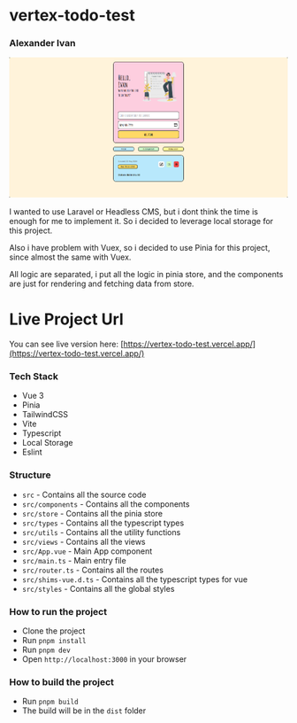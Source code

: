 # vertex-todo-test

### Alexander Ivan

![img.png](project_img.png)

I wanted to use Laravel or Headless CMS, but i dont think the time is enough for me to implement it. So i decided to
leverage local storage for this project.

Also i have problem with Vuex, so i decided to use Pinia for this project, since almost the same with Vuex.

All logic are separated, i put all the logic in pinia store, and the components are just for rendering and fetching data
from store.


# Live Project Url
You can see live version here:
[https://vertex-todo-test.vercel.app/](https://vertex-todo-test.vercel.app/)

### Tech Stack
- Vue 3
- Pinia
- TailwindCSS
- Vite
- Typescript
- Local Storage
- Eslint

### Structure
- `src` - Contains all the source code
- `src/components` - Contains all the components
- `src/store` - Contains all the pinia store
- `src/types` - Contains all the typescript types
- `src/utils` - Contains all the utility functions
- `src/views` - Contains all the views
- `src/App.vue` - Main App component
- `src/main.ts` - Main entry file
- `src/router.ts` - Contains all the routes
- `src/shims-vue.d.ts` - Contains all the typescript types for vue
- `src/styles` - Contains all the global styles

### How to run the project
- Clone the project
- Run `pnpm install`
- Run `pnpm dev`
- Open `http://localhost:3000` in your browser

### How to build the project
- Run `pnpm build`
- The build will be in the `dist` folder